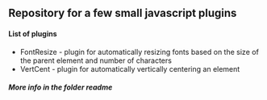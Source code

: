 ## Repository for a few small javascript plugins
#### List of plugins
* FontResize - plugin for automatically resizing fonts based on the size of the parent element and number of characters
* VertCent - plugin for automatically vertically centering an element
##### More info in the folder readme
